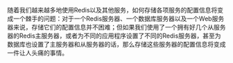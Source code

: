 随着我们越来越多地使用Redis以及其他服务，如何存储各项服务的配置信息将变成一个棘手的问题：对于一个Redis服务器、一个数据库服务器以及一个Web服务器来说，存储它们的配置信息并不困难；但如果我们使用了一个拥有好几个从服务器的Redis主服务器，或者为不同的应用程序设置了不同的Redis服务器，甚至为数据库也设置了主服务器和从服务器的话，那么存储这些服务器的配置信息将变成一件让人头痛的事情。



